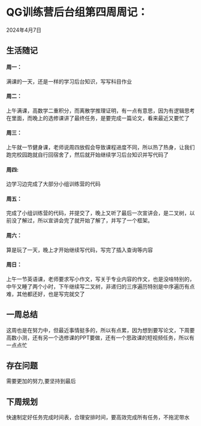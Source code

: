 # QG训练营后台组第四周周记：
2024年4月7日

## 生活随记

#### 周一：

满课的一天，还是一样的学习后台知识，写写科目作业
#### 周二：

上午满课，高数学二重积分，而离散学推理证明，有一点有意思，因为有逻辑思考在里面，而晚上的选修课讲了最终任务，是要完成一篇论文，看来最近又要忙了
#### 周三：

上午就一节健身课，老师说周四放假会导致课程进度不同，所以热了热身，让我们跑完校园跑就自行回宿舍了，然后就开始继续学习后台知识并写代码了
#### 周四:

边学习边完成了大部分小组训练营的代码
#### 周五：

完成了小组训练营的代码，并提交了，晚上又听了最后一次宣讲会，是二叉树，以前没了解过，所以宣讲会完了就开始了解了，并写了一个框架。
#### 周六：

算是玩了一天，晚上才开始继续写代码，写完了插入查询等内容
#### 周日：

上午一节英语课，老师要求写小作文，写关于专业内容的作文，也是没啥特别的，中午又睡了两个小时，下午继续写二叉树，非递归的三序遍历特别是中序遍历有点难，其他都还好，也是写完就交了

## 一周总结

这周也是在努力中，但最近事情挺多的，所以有点累，因为想到要写论文，下周要高数小测，还有另一个选修课的PPT要做，还有一个思政课的短视频任务，所以有一点点忙

## 存在问题

需要更加的努力,要坚持到最后

## 下周规划

快速制定好任务完成时间表，合理安排时间，要高效完成所有任务，不拖泥带水
